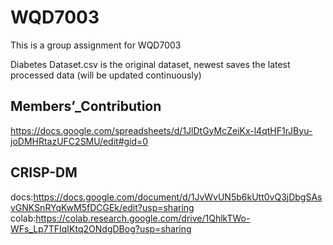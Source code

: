 # WQD7003
This is a group assignment for WQD7003

Diabetes Dataset.csv is the original dataset, newest saves the latest processed data (will be updated continuously)

## Members’_Contribution
https://docs.google.com/spreadsheets/d/1JlDtGyMcZeiKx-l4qtHF1rJByu-joDMHRtazUFC2SMU/edit#gid=0
## CRISP-DM
docs:https://docs.google.com/document/d/1JvWvUN5b6kUtt0vQ3jDbgSAsvGNKSnRYqKwM5fDCGEk/edit?usp=sharing
colab:https://colab.research.google.com/drive/1QhlkTWo-WFs_Lp7TFIqIKtq2ONdgDBog?usp=sharing